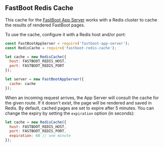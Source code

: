 ## FastBoot Redis Cache

This cache for the [FastBoot App Server][app-server] works with a Redis
cluster to cache the results of rendered FastBoot pages.

[app-server]: https://github.com/ember-fastboot/fastboot-app-server

To use the cache, configure it with a Redis host and/or port:

```js
const FastBootAppServer = require('fastboot-app-server');
const RedisCache = require('fastboot-redis-cache');

let cache = new RedisCache({
  host: FASTBOOT_REDIS_HOST,
  port: FASTBOOT_REDIS_PORT
});

let server = new FastBootAppServer({
  cache: cache
});
```

When an incoming request arrives, the App Server will consult the
cache for the given route. If it doesn't exist, the page will be
rendered and saved in Redis. By default, cached pages are set to expire
after 5 minutes. You can change the expiry by setting the `expiration`
option (in seconds):

```js
let cache = new RedisCache({
  host: FASTBOOT_REDIS_HOST,
  port: FASTBOOT_REDIS_PORT,
  expiration: 60 // one minute
});
```
